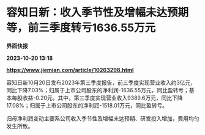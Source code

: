 # 容知日新：收入季节性及增幅未达预期等，前三季度转亏1636.55万元
**界面快报**

**2023-10-20 13:18**

**https://www.jiemian.com/article/10263298.html**

容知日新10月20日发布2023年第三季度报告，前三季度实现营业收入约3亿元，同比下降7.03%；归属于上市公司股东的净利润-1636.55万元，同比盈转亏；基本每股收益-0.20元。其中，第三季度实现营业收入9389.6万元，同比下降17.08%；归属于上市公司股东的净利润-1518.01万元，同比盈转亏。

归母净利润变动主要系公司收入季节性及增幅未达预期、研发投入增加，费用均匀发生所致。